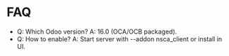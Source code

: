 # FAQ

- Q: Which Odoo version? A: 16.0 (OCA/OCB packaged).
- Q: How to enable? A: Start server with --addon nsca_client or install in UI.
